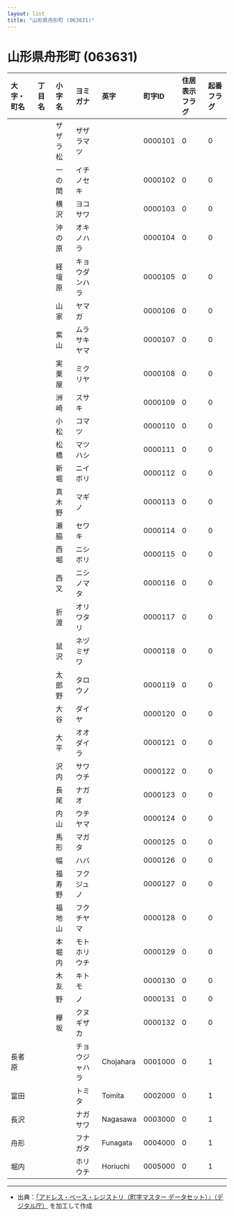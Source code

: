 ```yaml
---
layout: list
title: "山形県舟形町 (063631)"
---
```


# 山形県舟形町 (063631)

| 大字・町名 | 丁目名 | 小字名 | ヨミガナ | 英字 | 町字ID | 住居表示フラグ | 起番フラグ |
|:---|:---|:---|:---|:---|:---|:---|:---|
|  |  | ザザラ松 | ザザラマツ |  | 0000101 | 0 | 0 |
|  |  | 一の関 | イチノセキ |  | 0000102 | 0 | 0 |
|  |  | 横沢 | ヨコサワ |  | 0000103 | 0 | 0 |
|  |  | 沖の原 | オキノハラ |  | 0000104 | 0 | 0 |
|  |  | 経壇原 | キョウダンハラ |  | 0000105 | 0 | 0 |
|  |  | 山家 | ヤマガ |  | 0000106 | 0 | 0 |
|  |  | 紫山 | ムラサキヤマ |  | 0000107 | 0 | 0 |
|  |  | 実栗屋 | ミクリヤ |  | 0000108 | 0 | 0 |
|  |  | 洲崎 | スサキ |  | 0000109 | 0 | 0 |
|  |  | 小松 | コマツ |  | 0000110 | 0 | 0 |
|  |  | 松橋 | マツハシ |  | 0000111 | 0 | 0 |
|  |  | 新堀 | ニイボリ |  | 0000112 | 0 | 0 |
|  |  | 真木野 | マギノ |  | 0000113 | 0 | 0 |
|  |  | 瀬脇 | セワキ |  | 0000114 | 0 | 0 |
|  |  | 西堀 | ニシボリ |  | 0000115 | 0 | 0 |
|  |  | 西又 | ニシノマタ |  | 0000116 | 0 | 0 |
|  |  | 折渡 | オリワタリ |  | 0000117 | 0 | 0 |
|  |  | 鼠沢 | ネヅミザワ |  | 0000118 | 0 | 0 |
|  |  | 太郎野 | タロウノ |  | 0000119 | 0 | 0 |
|  |  | 大谷 | ダイヤ |  | 0000120 | 0 | 0 |
|  |  | 大平 | オオダイラ |  | 0000121 | 0 | 0 |
|  |  | 沢内 | サワウチ |  | 0000122 | 0 | 0 |
|  |  | 長尾 | ナガオ |  | 0000123 | 0 | 0 |
|  |  | 内山 | ウチヤマ |  | 0000124 | 0 | 0 |
|  |  | 馬形 | マガタ |  | 0000125 | 0 | 0 |
|  |  | 幅 | ハバ |  | 0000126 | 0 | 0 |
|  |  | 福寿野 | フクジュノ |  | 0000127 | 0 | 0 |
|  |  | 福地山 | フクチヤマ |  | 0000128 | 0 | 0 |
|  |  | 本堀内 | モトホリウチ |  | 0000129 | 0 | 0 |
|  |  | 木友 | キトモ |  | 0000130 | 0 | 0 |
|  |  | 野 | ノ |  | 0000131 | 0 | 0 |
|  |  | 欅坂 | クヌギザカ |  | 0000132 | 0 | 0 |
| 長者原 |  |  | チョウジャハラ | Chojahara | 0001000 | 0 | 1 |
| 富田 |  |  | トミタ | Tomita | 0002000 | 0 | 1 |
| 長沢 |  |  | ナガサワ | Nagasawa | 0003000 | 0 | 1 |
| 舟形 |  |  | フナガタ | Funagata | 0004000 | 0 | 1 |
| 堀内 |  |  | ホリウチ | Horiuchi | 0005000 | 0 | 1 |

---

- 出典：[「アドレス・ベース・レジストリ（町字マスター データセット）』（デジタル庁）](https://www.digital.go.jp/policies/base_registry_address/) を加工して作成